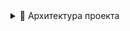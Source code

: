 <details>
    <summary>📁 Архитектура проекта</summary>
    
- /src

- app/ — входные точки, маршруты, провайдеры
- App.tsx — корневой компонент
- routes/
  - home/index.tsx — страница Home
  - reflect/index.tsx
  - write/index.tsx
  - routes.tsx — все маршруты
- providers/ — обёртки: Theme, Telegram SDK и т.д.
- config.ts — конфигурация (токены, флаги, env)

- shared/ — универсальные ресурсы и утилиты

  - ui/ — UI-компоненты (Button, Loader)
  - lib/ — хелперы (Telegram, i18n и т.д.)
  - assets/
    - animations/cat-thinking.json

- entities/ — сущности: User, Day, Reflection

  - user/
    - model.ts — username, avatar, score и т.д.
    - storage.ts — localStorage, wallet, initData
    - api.ts

- features/ — обособленные фичи

  - reflections/
    - ui/ThoughtInput.tsx
    - model.ts
  - points/ — счёт, streak, очки
  - telegram/ — MainButton, Theme, инициализация

- widgets/ — виджеты: котики, карточки и т.п.

  - AnimatedKitten/
    - index.tsx
    - styles.css
  - DailyQuranBlock/index.tsx

- index.tsx — Telegram-ready render entry
- main.tsx
</details>
